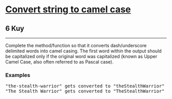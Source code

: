 <h1><a href="https://www.codewars.com/kata/517abf86da9663f1d2000003">Convert string to camel case</a></h1>
<h2>6 Kuy</h2>
<hr>
<p>Complete the method/function so that it converts dash/underscore delimited words into camel casing. 
The first word within the output should be capitalized only if the original word was capitalized 
(known as Upper Camel Case, also often referred to as Pascal case).</p>
<h3>Examples</h3>
<pre>
"the-stealth-warrior" gets converted to "theStealthWarrior"
"The_Stealth_Warrior" gets converted to "TheStealthWarrior"
</pre>
